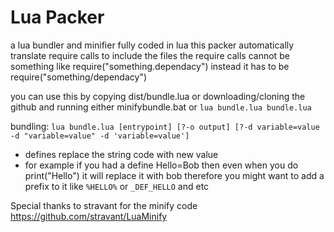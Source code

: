# Lua Packer
a lua bundler and minifier fully coded in lua
this packer automatically translate require calls to include the files
the require calls cannot be something like require("something.dependacy") instead it has to be require("something/dependacy")

you can use this by copying dist/bundle.lua or downloading/cloning the github and running either minifybundle.bat or `lua bundle.lua bundle.lua`

bundling:
`lua bundle.lua [entrypoint] [?-o output] [?-d variable=value -d "variable=value" -d 'variable=value']`
- defines replace the string code with new value
- for example if you had a define Hello=Bob then even when you do print("Hello") it will replace it with bob therefore you might want to add a prefix to it like `%HELLO%` or `_DEF_HELLO` and etc

Special thanks to stravant for the minify code https://github.com/stravant/LuaMinify
